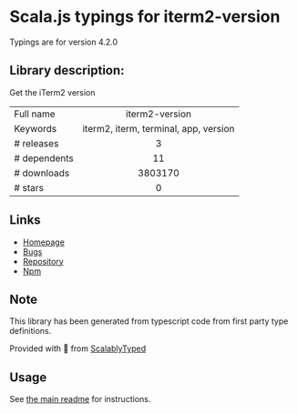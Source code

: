 
# Scala.js typings for iterm2-version

Typings are for version 4.2.0

## Library description:
Get the iTerm2 version

|                    |                 |
| ------------------ | :-------------: |
| Full name          | iterm2-version |
| Keywords           | iterm2, iterm, terminal, app, version |
| # releases         | 3 |
| # dependents       | 11 |
| # downloads        | 3803170 |
| # stars            | 0 |

## Links
- [Homepage](https://github.com/sindresorhus/iterm2-version#readme)
- [Bugs](https://github.com/sindresorhus/iterm2-version/issues)
- [Repository](https://github.com/sindresorhus/iterm2-version)
- [Npm](https://www.npmjs.com/package/iterm2-version)
    


## Note
This library has been generated from typescript code from first party type definitions.

Provided with :purple_heart: from [ScalablyTyped](https://github.com/oyvindberg/ScalablyTyped)

## Usage
See [the main readme](../../readme.md) for instructions.


